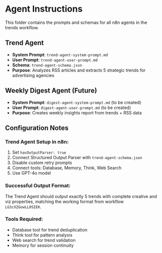 # Agent Instructions

This folder contains the prompts and schemas for all n8n agents in the trends workflow.

## Trend Agent
- **System Prompt**: `trend-agent-system-prompt.md`
- **User Prompt**: `trend-agent-user-prompt.md` 
- **Schema**: `trend-agent-schema.json`
- **Purpose**: Analyzes RSS articles and extracts 5 strategic trends for advertising agencies

## Weekly Digest Agent (Future)
- **System Prompt**: `digest-agent-system-prompt.md` (to be created)
- **User Prompt**: `digest-agent-user-prompt.md` (to be created)
- **Purpose**: Creates weekly insights report from trends + RSS data

## Configuration Notes

### Trend Agent Setup in n8n:
1. Set `hasOutputParser: true`
2. Connect Structured Output Parser with `trend-agent-schema.json`
3. Disable custom retry prompts
4. Connect tools: Database, Memory, Think, Web Search
5. Use GPT-4o model

### Successful Output Format:
The Trend Agent should output exactly 5 trends with complete creative and viz properties, matching the working format from workflow `LG3cXZGowLL0SIEK`.

### Tools Required:
- Database tool for trend deduplication
- Think tool for pattern analysis
- Web search for trend validation
- Memory for session continuity
